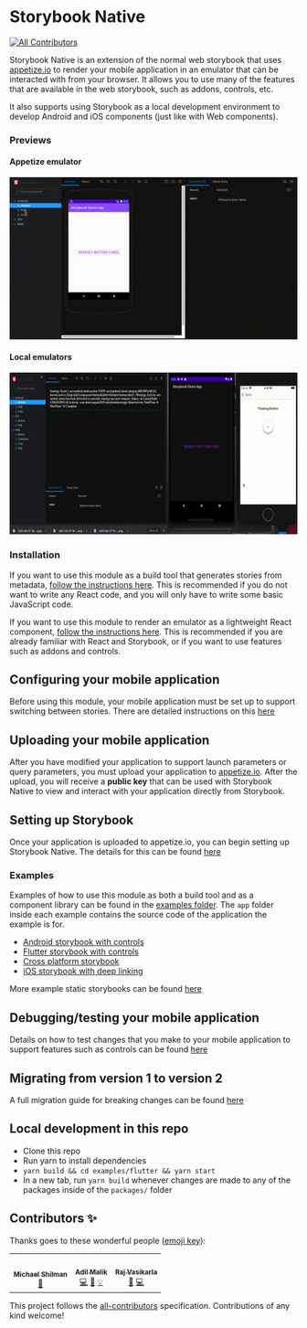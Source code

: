 # Storybook Native
<!-- ALL-CONTRIBUTORS-BADGE:START - Do not remove or modify this section -->
[![All Contributors](https://img.shields.io/badge/all_contributors-3-orange.svg?style=flat-square)](#contributors-)
<!-- ALL-CONTRIBUTORS-BADGE:END -->

Storybook Native is an extension of the normal web storybook that uses [appetize.io](https://appetize.io/) to render your mobile application in an emulator that can be interacted with from your browser. It allows you to use many of the features that are available in the web storybook, such as addons, controls, etc.

It also supports using Storybook as a local development environment to develop Android and iOS components (just like with Web components).

### Previews
#### Appetize emulator
![](./images/appetize-emulator.gif)

#### Local emulators
![](./images/local-emulators.gif)

### Installation
If you want to use this module as a build tool that generates stories from metadata, [follow the instructions here](packages/native/README.md). This is recommended if you do not want to write any React code, and you will only have to write some basic JavaScript code.

If you want to use this module to render an emulator as a 
lightweight React component, [follow the instructions here](packages/native-components/README.md). This is recommended if you are already familiar with React and Storybook, or if you want to use features such as addons and controls.

## Configuring your mobile application
Before using this module, your mobile application must be set up to support switching between stories. There are detailed instructions on this [here](APP-CONFIG.md)

## Uploading your mobile application
After you have modified your application to support launch parameters or query parameters, you must upload your application to [appetize.io](https://appetize.io/). After the upload, you will receive a **public key** that can be used with Storybook Native to view and interact with your application directly from Storybook.

## Setting up Storybook
Once your application is uploaded to appetize.io, you can begin setting up Storybook Native. The details for this can be found [here](./STORYBOOK-CONFIG.md)

### Examples
Examples of how to use this module as both a build tool and as a component library can be found in the [examples folder](examples/). The `app` folder inside each example contains the source code of the application the example is for.

- [Android storybook with controls](https://storybookjs.github.io/native/@storybook/native-controls-example/index.html?path=/story/button--example)
- [Flutter storybook with controls](https://storybookjs.github.io/native/@storybook/native-flutter-example/index.html?path=/story/android--button)
- [Cross platform storybook](https://storybookjs.github.io/native/@storybook/native-cross-platform-example/index.html?path=/story/android--button)
- [iOS storybook with deep linking](https://storybookjs.github.io/native/@storybook/native-ios-example-deep-link/index.html?path=/story/button--example)

More example static storybooks can be found [here](https://storybookjs.github.io/native/)

## Debugging/testing your mobile application
Details on how to test changes that you make to your mobile application to support features such as controls can be found [here](APP-TESTING.md)

## Migrating from version 1 to version 2
A full migration guide for breaking changes can be found [here](MIGRATION.md)

## Local development in this repo
 - Clone this repo
 - Run yarn to install dependencies
 - `yarn build && cd examples/flutter && yarn start`  
 - In a new tab, run `yarn build` whenever changes are made to any of the packages inside of the `packages/` folder

## Contributors ✨

Thanks goes to these wonderful people ([emoji key](https://allcontributors.org/docs/en/emoji-key)):

<!-- ALL-CONTRIBUTORS-LIST:START - Do not remove or modify this section -->
<!-- prettier-ignore-start -->
<!-- markdownlint-disable -->
<table>
  <tr>
    <td align="center"><a href="http://shilman.net/"><img src="https://avatars2.githubusercontent.com/u/488689?v=4?s=100" width="100px;" alt=""/><br /><sub><b>Michael Shilman</b></sub></a><br /><a href="https://github.com/storybookjs/native/commits?author=shilman" title="Documentation">📖</a></td>
    <td align="center"><a href="https://github.com/amalik2"><img src="https://avatars1.githubusercontent.com/u/25858348?v=4?s=100" width="100px;" alt=""/><br /><sub><b>Adil Malik</b></sub></a><br /><a href="https://github.com/storybookjs/native/commits?author=amalik2" title="Code">💻</a> <a href="https://github.com/storybookjs/native/commits?author=amalik2" title="Documentation">📖</a> <a href="#example-amalik2" title="Examples">💡</a></td>
    <td align="center"><a href="https://github.com/vasikarla"><img src="https://avatars0.githubusercontent.com/u/1945958?v=4?s=100" width="100px;" alt=""/><br /><sub><b>Raj Vasikarla</b></sub></a><br /><a href="https://github.com/storybookjs/native/commits?author=vasikarla" title="Documentation">📖</a> <a href="https://github.com/storybookjs/native/commits?author=vasikarla" title="Code">💻</a></td>
  </tr>
</table>

<!-- markdownlint-restore -->
<!-- prettier-ignore-end -->

<!-- ALL-CONTRIBUTORS-LIST:END -->

This project follows the [all-contributors](https://github.com/all-contributors/all-contributors) specification. Contributions of any kind welcome!